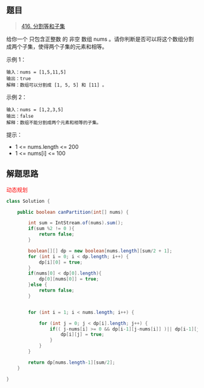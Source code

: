 ## 题目

> [416. 分割等和子集](https://leetcode-cn.com/problems/partition-equal-subset-sum/)

给你一个 只包含正整数 的 非空 数组 nums 。请你判断是否可以将这个数组分割成两个子集，使得两个子集的元素和相等。

 

示例 1：

```
输入：nums = [1,5,11,5]
输出：true
解释：数组可以分割成 [1, 5, 5] 和 [11] 。
```

示例 2：

```
输入：nums = [1,2,3,5]
输出：false
解释：数组不能分割成两个元素和相等的子集。
```




提示：

* 1 <= nums.length <= 200
* 1 <= nums[i] <= 100

## 解题思路

<span style="color: red">动态规划</span>

```java
class Solution {

    public boolean canPartition(int[] nums) {

        int sum = IntStream.of(nums).sum();
        if(sum %2 != 0 ){
            return false;
        }

        boolean[][] dp = new boolean[nums.length][sum/2 + 1];
        for (int i = 0; i < dp.length; i++) {
            dp[i][0] = true;
        }
        if(nums[0] < dp[0].length){
            dp[0][nums[0]] = true;
        }else {
            return false;
        }


        for (int i = 1; i < nums.length; i++) {

            for (int j = 0; j < dp[i].length; j++) {
                if(( j-nums[i] >= 0 && dp[i-1][j-nums[i]] )|| dp[i-1][j]){
                    dp[i][j] = true;
                }
            }
        }

        return dp[nums.length-1][sum/2];
    }

}
```

